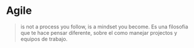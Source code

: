 
# Agile
> is not a process you follow, is a mindset you become. Es una filosofia que te hace pensar diferente, sobre el como manejar projectos y equipos de trabajo.



